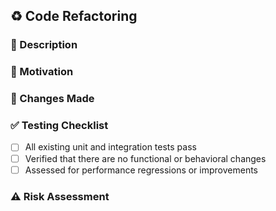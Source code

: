 ## ♻️ Code Refactoring

### 📄 Description
<!-- Summarize what part of the codebase is being refactored and the scope of the changes -->

### 🎯 Motivation
<!-- Explain the rationale behind the refactoring: technical debt, readability, scalability, modularity, etc. -->

### 🔧 Changes Made
<!-- Bullet-point list of concrete refactoring steps taken (e.g., "Extracted helper method", "Simplified logic in X module", "Replaced nested conditionals with guard clauses") -->

### ✅ Testing Checklist
- [ ] All existing unit and integration tests pass
- [ ] Verified that there are no functional or behavioral changes
- [ ] Assessed for performance regressions or improvements

### ⚠️ Risk Assessment
<!-- Discuss any areas of concern (e.g., critical paths modified, indirect dependencies, side-effects) and how they are mitigated -->
